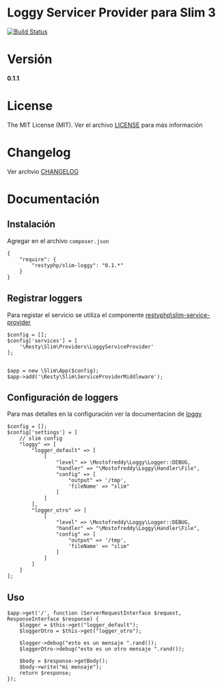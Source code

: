 Loggy Servicer Provider para Slim 3
=================

[![Build Status](https://travis-ci.org/mostofreddy/slim-loggy.svg?branch=master)](https://travis-ci.org/mostofreddy/slim-loggy)

# Versión

__0.1.1__

# License

The MIT License (MIT). Ver el archivo [LICENSE](LICENSE.md) para más información

# Changelog

Ver archvio [CHANGELOG](CHANGELOG.md)

# Documentación

Instalación
-----------

Agregar en el archivo `composer.json`

```
{
    "require": {
        "restyphp/slim-loggy": "0.1.*"
    }
}
```

Registrar loggers
-----------------

Para registar el servicio se utiliza el componente [restyphp\slim-service-provider](https://github.com/mostofreddy/slim-service-provider)

```
$config = [];
$config['services'] = [
    '\Resty\Slim\Providers\LoggyServiceProvider'
];


$app = new \Slim\App($config);
$app->add('\Resty\Slim\ServiceProviderMiddleware');
```

Configuración de loggers
---------------------

Para mas detalles en la configuración ver la documentacion de [loggy](https://github.com/mostofreddy/loggy)

```
$config = [];
$config['settings'] = [
    // slim config
    "loggy" => [
        "logger_default" => [
            [
                "level" => \Mostofreddy\Loggy\Logger::DEBUG,
                "handler" => "\Mostofreddy\Loggy\Handler\File",
                "config" => [
                    "output" => '/tmp',
                    'fileName' => "slim"
                ]
            ]
        ],
        "logger_otro" => [
            [
                "level" => \Mostofreddy\Loggy\Logger::DEBUG,
                "handler" => "\Mostofreddy\Loggy\Handler\File",
                "config" => [
                    "output" => '/tmp',
                    'fileName' => "slim"
                ]
            ]
        ]
    ]
];
```

Uso
---

```
$app->get('/', function (ServerRequestInterface $request, ResponseInterface $response) {
    $logger = $this->get("logger_default");
    $loggerOtro = $this->get("logger_otro");

    $logger->debug("esto es un mensaje ".rand());
    $loggerOtro->debug("esto es un otro mensaje ".rand());

    $body = $response->getBody();
    $body->write("mi mensaje");
    return $response;
});
```
